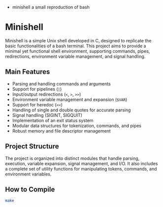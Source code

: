 * minishell
a small reproduction of bash

# Minishell

Minishell is a simple Unix shell developed in C, designed to replicate the basic functionalities of a bash terminal. This project aims to provide a minimal yet functional shell environment, supporting commands, pipes, redirections, environment variable management, and signal handling.

## Main Features

- Parsing and handling commands and arguments
- Support for pipelines (`|`)
- Input/output redirections (`<`, `>`, `>>`)
- Environment variable management and expansion (`$VAR`)
- Support for heredoc (`<<`)
- Handling of single and double quotes for accurate parsing
- Signal handling (SIGINT, SIGQUIT)
- Implementation of an exit status system
- Modular data structures for tokenization, commands, and pipes
- Robust memory and file descriptor management

## Project Structure

The project is organized into distinct modules that handle parsing, execution, variable expansion, signal management, and I/O. It also includes a complete set of utility functions for manipulating tokens, commands, and environment variables.

## How to Compile

```bash
make
